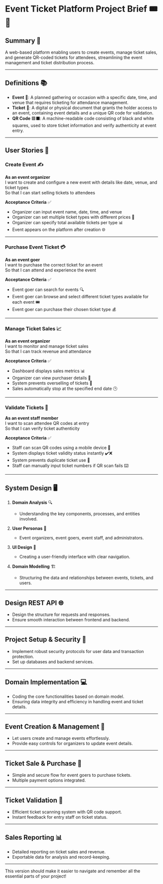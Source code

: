 

# Event Ticket Platform Project Brief 🎟️🎉

## Summary 📄  
A web-based platform enabling users to create events, manage ticket sales, and generate QR-coded tickets for attendees, streamlining the event management and ticket distribution process.  

---

## Definitions 📚  

- **Event** 📅: A planned gathering or occasion with a specific date, time, and venue that requires ticketing for attendance management.  
- **Ticket** 🎫: A digital or physical document that grants the holder access to an event, containing event details and a unique QR code for validation.  
- **QR Code** 🟩⬛: A machine-readable code consisting of black and white squares, used to store ticket information and verify authenticity at event entry.  

---

## User Stories 💬  

### Create Event ✍️  
**As an event organizer**  
I want to create and configure a new event with details like date, venue, and ticket types  
So that I can start selling tickets to attendees

**Acceptance Criteria** ✅  
- Organizer can input event name, date, time, and venue  
- Organizer can set multiple ticket types with different prices 💸  
- Organizer can specify total available tickets per type 📊  
- Event appears on the platform after creation 🌐  

---

### Purchase Event Ticket 💳  
**As an event goer**  
I want to purchase the correct ticket for an event  
So that I can attend and experience the event

**Acceptance Criteria** ✅  
- Event goer can search for events 🔍  
- Event goer can browse and select different ticket types available for each event 🎟️  
- Event goer can purchase their chosen ticket type 💰  

---

### Manage Ticket Sales 📈  
**As an event organizer**  
I want to monitor and manage ticket sales  
So that I can track revenue and attendance

**Acceptance Criteria** ✅  
- Dashboard displays sales metrics 📊  
- Organizer can view purchaser details 👤  
- System prevents overselling of tickets 🚫  
- Sales automatically stop at the specified end date 🕒  

---

### Validate Tickets 🛂  
**As an event staff member**  
I want to scan attendee QR codes at entry  
So that I can verify ticket authenticity

**Acceptance Criteria** ✅  
- Staff can scan QR codes using a mobile device 📱  
- System displays ticket validity status instantly ✔️❌  
- System prevents duplicate ticket use 🚫  
- Staff can manually input ticket numbers if QR scan fails ⌨️  

---

## System Design 🖥️  

1. **Domain Analysis** 🔍
   - Understanding the key components, processes, and entities involved.  
   
2. **User Personas** 👥
   - Event organizers, event goers, event staff, and administrators.

3. **UI Design** 🎨
   - Creating a user-friendly interface with clear navigation.

4. **Domain Modelling** 🏗️
   - Structuring the data and relationships between events, tickets, and users.

---

## Design REST API 🌐  
- Design the structure for requests and responses.
- Ensure smooth interaction between frontend and backend.

---

## Project Setup & Security 🔐  
- Implement robust security protocols for user data and transaction protection.  
- Set up databases and backend services.

---

## Domain Implementation 💻  
- Coding the core functionalities based on domain model.
- Ensuring data integrity and efficiency in handling event and ticket details.

---

## Event Creation & Management 🎉  
- Let users create and manage events effortlessly.
- Provide easy controls for organizers to update event details.

---

## Ticket Sale & Purchase 💸  
- Simple and secure flow for event goers to purchase tickets.
- Multiple payment options integrated.

---

## Ticket Validation 🎫  
- Efficient ticket scanning system with QR code support.
- Instant feedback for entry staff on ticket status.

---

## Sales Reporting 📊  
- Detailed reporting on ticket sales and revenue.
- Exportable data for analysis and record-keeping.

---

This version should make it easier to navigate and remember all the essential parts of your project!

